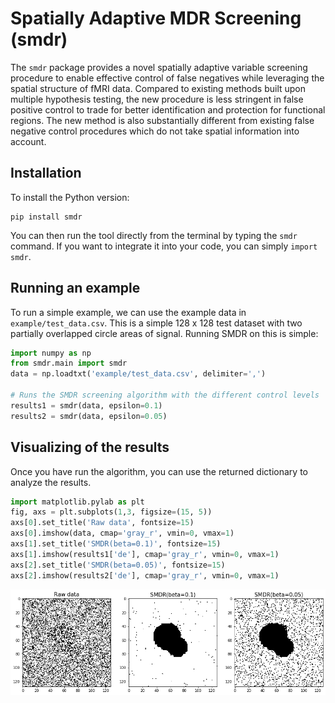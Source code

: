 Spatially Adaptive MDR Screening (smdr)
==========================================


The `smdr` package provides a novel spatially adaptive variable screening procedure to
enable effective control of false negatives while leveraging the spatial structure of fMRI data.
Compared to existing methods built upon multiple hypothesis testing, the new procedure is less
stringent in false positive control to trade for better identification and protection for functional
regions. The new method is also substantially different from existing false negative control
procedures which do not take spatial information into account.

Installation
------------

To install the Python version:

```
pip install smdr
```

You can then run the tool directly from the terminal by typing the `smdr` command. If you want to integrate it into your code, you can simply `import smdr`.



Running an example
------------------

To run a simple example, we can use the example data in `example/test_data.csv`. This is a simple 128 x 128 test dataset with two partially overlapped circle areas of signal. Running SMDR  on this is simple:

```python
import numpy as np
from smdr.main import smdr
data = np.loadtxt('example/test_data.csv', delimiter=',')

# Runs the SMDR screening algorithm with the different control levels
results1 = smdr(data, epsilon=0.1)
results2 = smdr(data, epsilon=0.05)
```

Visualizing of the results
------------------

Once you have run the algorithm, you can use the returned dictionary to analyze the results.

```python
import matplotlib.pylab as plt
fig, axs = plt.subplots(1,3, figsize=(15, 5))
axs[0].set_title('Raw data', fontsize=15)
axs[0].imshow(data, cmap='gray_r', vmin=0, vmax=1)
axs[1].set_title('SMDR(beta=0.1)', fontsize=15)
axs[1].imshow(results1['de'], cmap='gray_r', vmin=0, vmax=1)
axs[2].set_title('SMDR(beta=0.05)', fontsize=15)
axs[2].imshow(results2['de'], cmap='gray_r', vmin=0, vmax=1)
```
![Visualization the results](https://github.com/yifeihu93/smdr/blob/cf4fc2c65ff820e171a797d867004efb3ce203bb/example/test_results.png)
